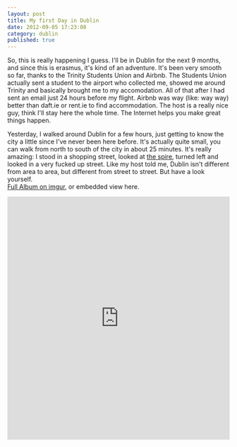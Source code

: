 ```yaml
---
layout: post
title: My first Day in Dublin
date: 2012-09-05 17:23:08
category: dublin
published: true
---
```


So, this is really happening I guess. I'll be in Dublin for the next 9 months, and since this is erasmus, it's kind of an adventure. It's been very smooth so far, thanks to the Trinity Students Union and Airbnb. The Students Union actually sent a student to the airport who collected me, showed me around Trinity and basically brought me to my accomodation. All of that after I had sent an email just 24 hours before my flight. Airbnb was way (like: way way) better than daft.ie or rent.ie to find accommodation. The host is a really nice guy, think I'll stay here the whole time. The Internet helps you make great things happen.

Yesterday, I walked around Dublin for a few hours, just getting to know the city a little since I've never been here before. It's actually quite small, you can walk from north to south of the city in about 25 minutes. It's really amazing: I stood in a shopping street, looked at [the spire](http://en.wikipedia.org/wiki/Spire_of_Dublin), turned left and looked in a very fucked up street. Like my host told me, Dublin isn't different from area to area, but different from street to street. But have a look yourself.  
[Full Album on imgur](http://imgur.com/a/EDhow#0), or embedded view here.
<iframe class="imgur-album" width="100%" height="550" frameborder="0" src="http://imgur.com/a/EDhow/embed"></iframe>